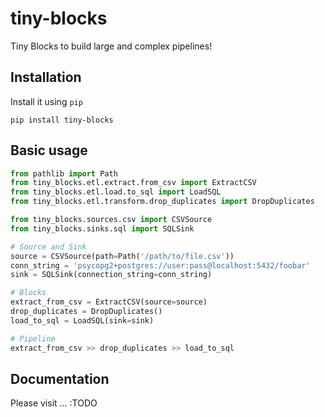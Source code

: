  tiny-blocks
=============

Tiny Blocks to build large and complex pipelines!

Installation
-------------

Install it using ``pip``

```shell
pip install tiny-blocks
```

Basic usage
-----------

```python
from pathlib import Path
from tiny_blocks.etl.extract.from_csv import ExtractCSV
from tiny_blocks.etl.load.to_sql import LoadSQL
from tiny_blocks.etl.transform.drop_duplicates import DropDuplicates

from tiny_blocks.sources.csv import CSVSource
from tiny_blocks.sinks.sql import SQLSink

# Source and Sink
source = CSVSource(path=Path('/path/to/file.csv'))
conn_string = 'psycopg2+postgres://user:pass@localhost:5432/foobar'
sink = SQLSink(connection_string=conn_string)

# Blocks
extract_from_csv = ExtractCSV(source=source)
drop_duplicates = DropDuplicates()
load_to_sql = LoadSQL(sink=sink)

# Pipeline
extract_from_csv >> drop_duplicates >> load_to_sql
```

Documentation
--------------

Please visit ... :TODO
